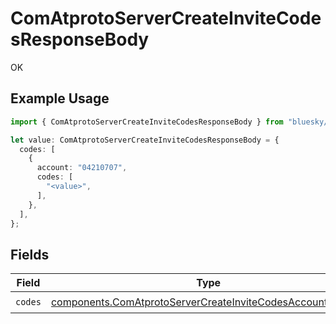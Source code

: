 # ComAtprotoServerCreateInviteCodesResponseBody

OK

## Example Usage

```typescript
import { ComAtprotoServerCreateInviteCodesResponseBody } from "bluesky/models/operations";

let value: ComAtprotoServerCreateInviteCodesResponseBody = {
  codes: [
    {
      account: "04210707",
      codes: [
        "<value>",
      ],
    },
  ],
};
```

## Fields

| Field                                                                                                                                  | Type                                                                                                                                   | Required                                                                                                                               | Description                                                                                                                            |
| -------------------------------------------------------------------------------------------------------------------------------------- | -------------------------------------------------------------------------------------------------------------------------------------- | -------------------------------------------------------------------------------------------------------------------------------------- | -------------------------------------------------------------------------------------------------------------------------------------- |
| `codes`                                                                                                                                | [components.ComAtprotoServerCreateInviteCodesAccountCodes](../../models/components/comatprotoservercreateinvitecodesaccountcodes.md)[] | :heavy_check_mark:                                                                                                                     | N/A                                                                                                                                    |